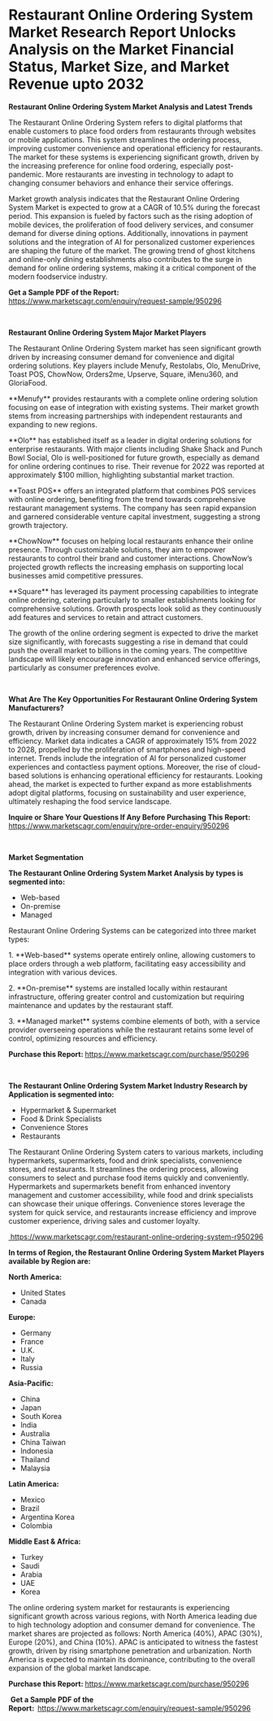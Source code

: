 <p><h1>Restaurant Online Ordering System Market Research Report Unlocks Analysis on the Market Financial Status, Market Size, and Market Revenue upto 2032</h1></p><p><strong>Restaurant Online Ordering System Market Analysis and Latest Trends</strong></p>
<p><p>The Restaurant Online Ordering System refers to digital platforms that enable customers to place food orders from restaurants through websites or mobile applications. This system streamlines the ordering process, improving customer convenience and operational efficiency for restaurants. The market for these systems is experiencing significant growth, driven by the increasing preference for online food ordering, especially post-pandemic. More restaurants are investing in technology to adapt to changing consumer behaviors and enhance their service offerings.</p><p>Market growth analysis indicates that the Restaurant Online Ordering System Market is expected to grow at a CAGR of 10.5% during the forecast period. This expansion is fueled by factors such as the rising adoption of mobile devices, the proliferation of food delivery services, and consumer demand for diverse dining options. Additionally, innovations in payment solutions and the integration of AI for personalized customer experiences are shaping the future of the market. The growing trend of ghost kitchens and online-only dining establishments also contributes to the surge in demand for online ordering systems, making it a critical component of the modern foodservice industry.</p></p>
<p><strong>Get a Sample PDF of the Report:&nbsp;</strong> <a href="https://www.marketscagr.com/enquiry/request-sample/950296?utm_campaign=2467&utm_medium=2&utm_source=Github&utm_content=ia&utm_term=17042025&utm_id=restaurant-online-ordering-system">https://www.marketscagr.com/enquiry/request-sample/950296</a></p>
<p>&nbsp;</p>
<p><strong>Restaurant Online Ordering System Major Market Players</strong></p>
<p><p>The Restaurant Online Ordering System market has seen significant growth driven by increasing consumer demand for convenience and digital ordering solutions. Key players include Menufy, Restolabs, Olo, MenuDrive, Toast POS, ChowNow, Orders2me, Upserve, Square, iMenu360, and GloriaFood.</p><p>**Menufy** provides restaurants with a complete online ordering solution focusing on ease of integration with existing systems. Their market growth stems from increasing partnerships with independent restaurants and expanding to new regions.</p><p>**Olo** has established itself as a leader in digital ordering solutions for enterprise restaurants. With major clients including Shake Shack and Punch Bowl Social, Olo is well-positioned for future growth, especially as demand for online ordering continues to rise. Their revenue for 2022 was reported at approximately $100 million, highlighting substantial market traction.</p><p>**Toast POS** offers an integrated platform that combines POS services with online ordering, benefiting from the trend towards comprehensive restaurant management systems. The company has seen rapid expansion and garnered considerable venture capital investment, suggesting a strong growth trajectory.</p><p>**ChowNow** focuses on helping local restaurants enhance their online presence. Through customizable solutions, they aim to empower restaurants to control their brand and customer interactions. ChowNow’s projected growth reflects the increasing emphasis on supporting local businesses amid competitive pressures.</p><p>**Square** has leveraged its payment processing capabilities to integrate online ordering, catering particularly to smaller establishments looking for comprehensive solutions. Growth prospects look solid as they continuously add features and services to retain and attract customers.</p><p>The growth of the online ordering segment is expected to drive the market size significantly, with forecasts suggesting a rise in demand that could push the overall market to billions in the coming years. The competitive landscape will likely encourage innovation and enhanced service offerings, particularly as consumer preferences evolve.</p></p>
<p>&nbsp;</p>
<p><strong>What Are The Key Opportunities For Restaurant Online Ordering System Manufacturers?</strong></p>
<p><p>The Restaurant Online Ordering System market is experiencing robust growth, driven by increasing consumer demand for convenience and efficiency. Market data indicates a CAGR of approximately 15% from 2022 to 2028, propelled by the proliferation of smartphones and high-speed internet. Trends include the integration of AI for personalized customer experiences and contactless payment options. Moreover, the rise of cloud-based solutions is enhancing operational efficiency for restaurants. Looking ahead, the market is expected to further expand as more establishments adopt digital platforms, focusing on sustainability and user experience, ultimately reshaping the food service landscape.</p></p>
<p><strong>Inquire or Share Your Questions If Any Before Purchasing This Report:</strong> <a href="https://www.marketscagr.com/enquiry/pre-order-enquiry/950296?utm_campaign=2467&utm_medium=2&utm_source=Github&utm_content=ia&utm_term=17042025&utm_id=restaurant-online-ordering-system">https://www.marketscagr.com/enquiry/pre-order-enquiry/950296</a></p>
<p>&nbsp;</p>
<p><strong>Market Segmentation</strong></p>
<p><strong>The Restaurant Online Ordering System Market Analysis by types is segmented into:</strong></p>
<p><ul><li>Web-based</li><li>On-premise</li><li>Managed</li></ul></p>
<p><p>Restaurant Online Ordering Systems can be categorized into three market types: </p><p>1. **Web-based** systems operate entirely online, allowing customers to place orders through a web platform, facilitating easy accessibility and integration with various devices. </p><p>2. **On-premise** systems are installed locally within restaurant infrastructure, offering greater control and customization but requiring maintenance and updates by the restaurant staff. </p><p>3. **Managed market** systems combine elements of both, with a service provider overseeing operations while the restaurant retains some level of control, optimizing resources and efficiency.</p></p>
<p><strong>Purchase this Report:&nbsp;</strong><a href="https://www.marketscagr.com/purchase/950296?utm_campaign=2467&utm_medium=2&utm_source=Github&utm_content=ia&utm_term=17042025&utm_id=restaurant-online-ordering-system">https://www.marketscagr.com/purchase/950296</a></p>
<p>&nbsp;</p>
<p><strong>The Restaurant Online Ordering System Market Industry Research by Application is segmented into:</strong></p>
<p><ul><li>Hypermarket & Supermarket</li><li>Food & Drink Specialists</li><li>Convenience Stores</li><li>Restaurants</li></ul></p>
<p><p>The Restaurant Online Ordering System caters to various markets, including hypermarkets, supermarkets, food and drink specialists, convenience stores, and restaurants. It streamlines the ordering process, allowing consumers to select and purchase food items quickly and conveniently. Hypermarkets and supermarkets benefit from enhanced inventory management and customer accessibility, while food and drink specialists can showcase their unique offerings. Convenience stores leverage the system for quick service, and restaurants increase efficiency and improve customer experience, driving sales and customer loyalty.</p></p>
<p><a href="https://www.marketscagr.com/restaurant-online-ordering-system-r950296?utm_campaign=2467&utm_medium=2&utm_source=Github&utm_content=ia&utm_term=17042025&utm_id=restaurant-online-ordering-system">&nbsp;https://www.marketscagr.com/restaurant-online-ordering-system-r950296</a></p>
<p><strong>In terms of Region, the Restaurant Online Ordering System Market Players available by Region are:</strong></p>
<p>
    <p> <strong> North America: </strong>
        <ul>
            <li>United States</li>
            <li>Canada</li>
        </ul>
        </p> 
    <p> <strong> Europe: </strong>
        <ul>
            <li>Germany</li>
            <li>France</li>
            <li>U.K.</li>
            <li>Italy</li>
            <li>Russia</li>
        </ul>
        </p> 
    <p> <strong> Asia-Pacific: </strong>
        <ul>
            <li>China</li>
            <li>Japan</li>
            <li>South Korea</li>
            <li>India</li>
            <li>Australia</li>
            <li>China Taiwan</li>
            <li>Indonesia</li>
            <li>Thailand</li>
            <li>Malaysia</li>
        </ul>
        </p> 
    <p> <strong> Latin America: </strong>
        <ul>
            <li>Mexico</li>
            <li>Brazil</li>
            <li>Argentina Korea</li>
            <li>Colombia</li>
        </ul>
        </p> 
    <p> <strong> Middle East & Africa: </strong>
        <ul>
            <li>Turkey</li>
            <li>Saudi</li>
            <li>Arabia</li>
            <li>UAE</li>
            <li>Korea</li>
        </ul>
    </p>
    </p>
<p><p>The online ordering system market for restaurants is experiencing significant growth across various regions, with North America leading due to high technology adoption and consumer demand for convenience. The market shares are projected as follows: North America (40%), APAC (30%), Europe (20%), and China (10%). APAC is anticipated to witness the fastest growth, driven by rising smartphone penetration and urbanization. North America is expected to maintain its dominance, contributing to the overall expansion of the global market landscape.</p></p>
<p><strong>Purchase this Report: </strong><a href="https://www.marketscagr.com/purchase/950296?utm_campaign=2467&utm_medium=2&utm_source=Github&utm_content=ia&utm_term=17042025&utm_id=restaurant-online-ordering-system">https://www.marketscagr.com/purchase/950296</a></p>
<p>&nbsp;<strong>Get a Sample PDF of the Report:&nbsp;&nbsp;</strong><a href="https://www.marketscagr.com/enquiry/request-sample/950296?utm_campaign=2467&utm_medium=2&utm_source=Github&utm_content=ia&utm_term=17042025&utm_id=restaurant-online-ordering-system">https://www.marketscagr.com/enquiry/request-sample/950296</a></p>
<p><strong></strong></p>
<p><p></p><p></p><p></p></p>